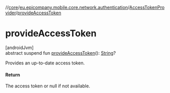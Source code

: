 //[core](../../../index.md)/[eu.epicompany.mobile.core.network.authentication](../index.md)/[AccessTokenProvider](index.md)/[provideAccessToken](provide-access-token.md)

# provideAccessToken

[androidJvm]\
abstract suspend fun [provideAccessToken](provide-access-token.md)(): [String](https://kotlinlang.org/api/latest/jvm/stdlib/kotlin/-string/index.html)?

Provides an up-to-date access token.

#### Return

The access token or null if not available.
